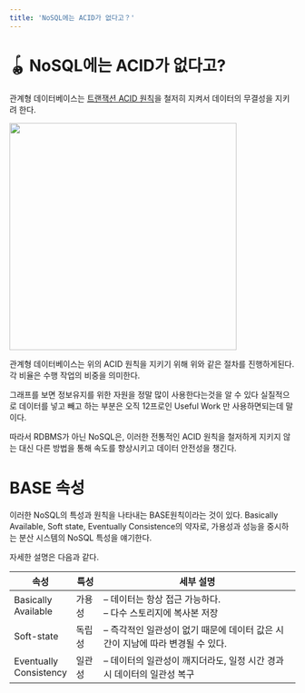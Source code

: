 ```yaml
---
title: 'NoSQL에는 ACID가 없다고？'
---
```

# 🪀 NoSQL에는 ACID가 없다고?

관계형 데이터베이스는 <a href="https://github.com/rlaisqls/TIL/blob/main/%EB%8D%B0%EC%9D%B4%ED%84%B0%EB%B2%A0%EC%9D%B4%EC%8A%A4%E2%80%85DataBase/DB%EC%84%A4%EA%B3%84/%ED%8A%B8%EB%9E%9C%EC%9E%AD%EC%85%98%E2%80%82ACID%EC%99%80%E2%80%82%EA%B2%A9%EB%A6%AC%EC%88%98%EC%A4%80.md">트랜잭션 ACID 원칙</a>을 철저히 지켜서 데이터의 무결성을 지키려 한다. 

<img src="https://user-images.githubusercontent.com/81006587/206946271-bfc2d2d2-642a-4df2-aac0-15cad814cc0b.png" height=400px>

관계형 데이터베이스는 위의 ACID 원칙을 지키기 위해 위와 같은 절차를 진행하게된다. 각 비율은 수행 작업의 비중을 의미한다.

그래프를 보면 정보유지를 위한 자원을 정말 많이 사용한다는것을 알 수 있다 실질적으로 데이터를 넣고 빼고 하는 부분은 오직 12프로인 Useful Work 만 사용하면되는데 말이다.

따라서 RDBMS가 아닌 NoSQL은, 이러한 전통적인 ACID 원칙을 철저하게 지키지 않는 대신 다른 방법을 통해 속도를 향상시키고 데이터 안전성을 챙긴다.

# BASE 속성

이러한 NoSQL의 특성과 원칙을 나타내는 BASE원칙이라는 것이 있다. Basically Available, Soft state, Eventually Consistence의 약자로, 가용성과 성능을 중시하는 분산 시스템의 NoSQL 특성을 얘기한다.

자세한 설명은 다음과 같다.

|속성|특성|세부 설명|
|-|-|-|
|Basically<br>Available|가용성|– 데이터는 항상 접근 가능하다.<br>– 다수 스토리지에 복사본 저장|
|Soft-state|독립성|– 즉각적인 일관성이 없기 때문에 데이터 값은 시간이 지남에 따라 변경될 수 있다.|
|Eventually<br>Consistency|일관성|– 데이터의 일관성이 깨지더라도, 일정 시간 경과 시 데이터의 일관성 복구|
